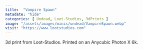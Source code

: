 ```yaml
---
title:  "Vampire Spawn"
metadate: "hide"
categories: [ Undead, Loot-Studios, 3dPrints ]
image: "/assets/images/minis/undead/VampireSpawn.webp"
visit: "https://www.lootstudios.com"
---
```

3d print from Loot-Studios. 
Printed on an Anycubic Photon X 6k.
